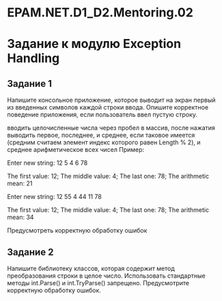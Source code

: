 # EPAM.NET.D1_D2.Mentoring.02

# Задание к модулю Exception Handling

## Задание 1
Напишите консольное приложение, которое выводит на экран первый из введенных символов каждой строки ввода. 
Опишите корректное поведение приложения, если пользователь ввел пустую строку.

вводить целочисленные числа через пробел в массив, после нажатия <Enter> выводить первое, последнее, и среднее, если таковое имеется (средним считаем элемент индекс которого равен Length % 2), и среднее арифметическое всех чисел
Пример: 

Enter new string: 12 5 4 6 78

The first value:  12; The middle value: 4; The last one: 78; The arithmetic mean: 21

Enter new string: 12 55 4 44 11 78

The first value:  12; The middle value: 4; The last one: 78; The arithmetic mean: 34

Предусмотреть корректную обработку ошибок

## Задание 2
Напишите библиотеку классов, которая содержит метод преобразования строки в целое число. Использовать стандартные методы int.Parse() и int.TryParse() запрещено. Предусмотрите корректную обработку ошибок.
